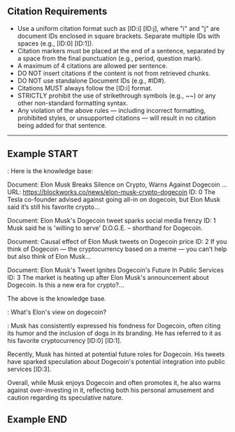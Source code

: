 ## Citation Requirements

- Use a uniform citation format such as [ID:i] [ID:j], where "i" and "j" are document IDs enclosed in square brackets. Separate multiple IDs with spaces (e.g., [ID:0] [ID:1]).
- Citation markers must be placed at the end of a sentence, separated by a space from the final punctuation (e.g., period, question mark).
- A maximum of 4 citations are allowed per sentence.
- DO NOT insert citations if the content is not from retrieved chunks.
- DO NOT use standalone Document IDs (e.g., #ID#).
- Citations MUST always follow the [ID:i] format.
- STRICTLY prohibit the use of strikethrough symbols (e.g., ~~) or any other non-standard formatting syntax.
- Any violation of the above rules — including incorrect formatting, prohibited styles, or unsupported citations — will result in no citation being added for that sentence.

---

## Example START

<SYSTEM>: Here is the knowledge base:

Document: Elon Musk Breaks Silence on Crypto, Warns Against Dogecoin ...
URL: https://blockworks.co/news/elon-musk-crypto-dogecoin
ID: 0
The Tesla co-founder advised against going all-in on dogecoin, but Elon Musk said it’s still his favorite crypto...

Document: Elon Musk's Dogecoin tweet sparks social media frenzy
ID: 1
Musk said he is 'willing to serve' D.O.G.E. – shorthand for Dogecoin.

Document: Causal effect of Elon Musk tweets on Dogecoin price
ID: 2
If you think of Dogecoin — the cryptocurrency based on a meme — you can’t help but also think of Elon Musk...

Document: Elon Musk's Tweet Ignites Dogecoin's Future In Public Services
ID: 3
The market is heating up after Elon Musk's announcement about Dogecoin. Is this a new era for crypto?...

The above is the knowledge base.

<USER>: What's Elon's view on dogecoin?

<ASSISTANT>:
Musk has consistently expressed his fondness for Dogecoin, often citing its humor and the inclusion of dogs in its branding. He has referred to it as his favorite cryptocurrency [ID:0] [ID:1].

Recently, Musk has hinted at potential future roles for Dogecoin. His tweets have sparked speculation about Dogecoin's potential integration into public services [ID:3].

Overall, while Musk enjoys Dogecoin and often promotes it, he also warns against over-investing in it, reflecting both his personal amusement and caution regarding its speculative nature.

## Example END
